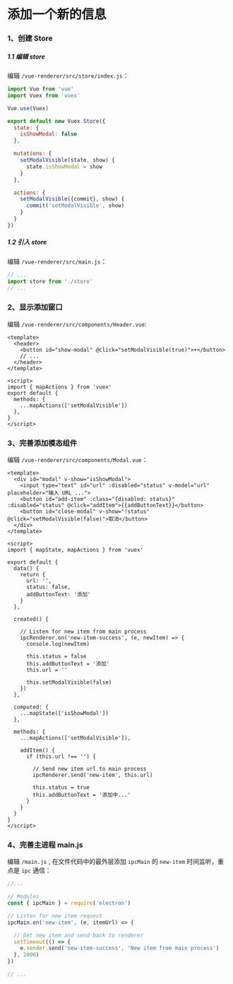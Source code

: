 # 添加一个新的信息

### 1、创建 Store

##### 1.1 编辑 store

编辑 `/vue-renderer/src/store/index.js`：

```js
import Vue from 'vue'
import Vuex from 'vuex'

Vue.use(Vuex)

export default new Vuex.Store({
  state: {
    isShowModal: false
  },

  mutations: {
    setModalVisible(state, show) {
      state.isShowModal = show
    }
  },

  actions: {
    setModalVisible({commit}, show) {
      commit('setModalVisible', show)
    }
  }
})
```

##### 1.2 引入 store

编辑 `/vue-renderer/src/main.js`：

```js
// ...
import store from './store'
// ...
```

### 2、显示添加窗口

编辑 `/vue-renderer/src/components/Header.vue`:

```vue
<template>
  <header>
    <button id="show-modal" @click="setModalVisible(true)">+</button>
    // ...
  </header>
</template>

<script>
import { mapActions } from 'vuex'
export default {
  methods: {
    ...mapActions(['setModalVisible'])
  },
}
</script>
```

### 3、完善添加模态组件

编辑 `/vue-renderer/src/components/Modal.vue`：

```vue
<template>
  <div id="modal" v-show="isShowModal">
    <input type="text" id="url" :disabled="status" v-model="url" placeholder="输入 URL ...">
    <button id="add-item" :class="{disabled: status}" :disabled="status" @click="addItem">{{addButtonText}}</button>
    <button id="close-modal" v-show="!status" @click="setModalVisible(false)">取消</button>
  </div>
</template>

<script>
import { mapState, mapActions } from 'vuex'

export default {
  data() {
    return {
      url: '',
      status: false,
      addButtonText: '添加'
    }
  },

  created() {

    // Listen for new item from main process
    ipcRenderer.on('new-item-success', (e, newItem) => {
      console.log(newItem)

      this.status = false
      this.addButtonText = '添加'
      this.url = ''

      this.setModalVisible(false)
    })
  },

  computed: {
    ...mapState(['isShowModal'])
  },

  methods: {
    ...mapActions(['setModalVisible']),

    addItem() {
      if (this.url !== '') {

        // Send new item url to main process
        ipcRenderer.send('new-item', this.url)

        this.status = true
        this.addButtonText = '添加中...'
      }
    }
  }
}
</script>
```

### 4、完善主进程 main.js

编辑 `/main.js` , 在文件代码中的最外层添加 `ipcMain` 的 `new-item` 时间监听，重点是 `ipc` 通信：

```js
//...

// Modules
const { ipcMain } = require('electron')

// Listen for new item request
ipcMain.on('new-item', (e, itemUrl) => {

  // Get new item and send back to renderer
  setTimeout(() => {
    e.sender.send('new-item-success', 'New item from main process')
  }, 2000)
})

// ...
```